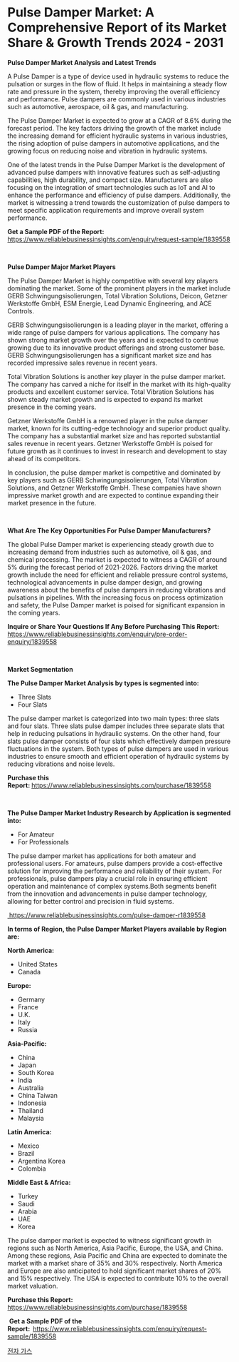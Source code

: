 <p><h1>Pulse Damper Market: A Comprehensive Report of its Market Share & Growth Trends 2024 - 2031</h1></p><p><strong>Pulse Damper Market Analysis and Latest Trends</strong></p>
<p><p>A Pulse Damper is a type of device used in hydraulic systems to reduce the pulsation or surges in the flow of fluid. It helps in maintaining a steady flow rate and pressure in the system, thereby improving the overall efficiency and performance. Pulse dampers are commonly used in various industries such as automotive, aerospace, oil & gas, and manufacturing.</p><p>The Pulse Damper Market is expected to grow at a CAGR of 8.6% during the forecast period. The key factors driving the growth of the market include the increasing demand for efficient hydraulic systems in various industries, the rising adoption of pulse dampers in automotive applications, and the growing focus on reducing noise and vibration in hydraulic systems. </p><p>One of the latest trends in the Pulse Damper Market is the development of advanced pulse dampers with innovative features such as self-adjusting capabilities, high durability, and compact size. Manufacturers are also focusing on the integration of smart technologies such as IoT and AI to enhance the performance and efficiency of pulse dampers. Additionally, the market is witnessing a trend towards the customization of pulse dampers to meet specific application requirements and improve overall system performance.</p></p>
<p><strong>Get a Sample PDF of the Report:&nbsp;</strong> <a href="https://www.reliablebusinessinsights.com/enquiry/request-sample/1839558">https://www.reliablebusinessinsights.com/enquiry/request-sample/1839558</a></p>
<p>&nbsp;</p>
<p><strong>Pulse Damper Major Market Players</strong></p>
<p><p>The Pulse Damper Market is highly competitive with several key players dominating the market. Some of the prominent players in the market include GERB Schwingungsisolierungen, Total Vibration Solutions, Deicon, Getzner Werkstoffe GmbH, ESM Energie, Lead Dynamic Engineering, and ACE Controls.</p><p>GERB Schwingungsisolierungen is a leading player in the market, offering a wide range of pulse dampers for various applications. The company has shown strong market growth over the years and is expected to continue growing due to its innovative product offerings and strong customer base. GERB Schwingungsisolierungen has a significant market size and has recorded impressive sales revenue in recent years.</p><p>Total Vibration Solutions is another key player in the pulse damper market. The company has carved a niche for itself in the market with its high-quality products and excellent customer service. Total Vibration Solutions has shown steady market growth and is expected to expand its market presence in the coming years.</p><p>Getzner Werkstoffe GmbH is a renowned player in the pulse damper market, known for its cutting-edge technology and superior product quality. The company has a substantial market size and has reported substantial sales revenue in recent years. Getzner Werkstoffe GmbH is poised for future growth as it continues to invest in research and development to stay ahead of its competitors.</p><p>In conclusion, the pulse damper market is competitive and dominated by key players such as GERB Schwingungsisolierungen, Total Vibration Solutions, and Getzner Werkstoffe GmbH. These companies have shown impressive market growth and are expected to continue expanding their market presence in the future.</p></p>
<p>&nbsp;</p>
<p><strong>What Are The Key Opportunities For Pulse Damper Manufacturers?</strong></p>
<p><p>The global Pulse Damper market is experiencing steady growth due to increasing demand from industries such as automotive, oil & gas, and chemical processing. The market is expected to witness a CAGR of around 5% during the forecast period of 2021-2026. Factors driving the market growth include the need for efficient and reliable pressure control systems, technological advancements in pulse damper design, and growing awareness about the benefits of pulse dampers in reducing vibrations and pulsations in pipelines. With the increasing focus on process optimization and safety, the Pulse Damper market is poised for significant expansion in the coming years.</p></p>
<p><strong>Inquire or Share Your Questions If Any Before Purchasing This Report:</strong> <a href="https://www.reliablebusinessinsights.com/enquiry/pre-order-enquiry/1839558">https://www.reliablebusinessinsights.com/enquiry/pre-order-enquiry/1839558</a></p>
<p>&nbsp;</p>
<p><strong>Market Segmentation</strong></p>
<p><strong>The Pulse Damper Market Analysis by types is segmented into:</strong></p>
<p><ul><li>Three Slats</li><li>Four Slats</li></ul></p>
<p><p>The pulse damper market is categorized into two main types: three slats and four slats. Three slats pulse damper includes three separate slats that help in reducing pulsations in hydraulic systems. On the other hand, four slats pulse damper consists of four slats which effectively dampen pressure fluctuations in the system. Both types of pulse dampers are used in various industries to ensure smooth and efficient operation of hydraulic systems by reducing vibrations and noise levels.</p></p>
<p><strong>Purchase this Report:&nbsp;</strong><a href="https://www.reliablebusinessinsights.com/purchase/1839558">https://www.reliablebusinessinsights.com/purchase/1839558</a></p>
<p>&nbsp;</p>
<p><strong>The Pulse Damper Market Industry Research by Application is segmented into:</strong></p>
<p><ul><li>For Amateur</li><li>For Professionals</li></ul></p>
<p><p>The pulse damper market has applications for both amateur and professional users. For amateurs, pulse dampers provide a cost-effective solution for improving the performance and reliability of their system. For professionals, pulse dampers play a crucial role in ensuring efficient operation and maintenance of complex systems.Both segments benefit from the innovation and advancements in pulse damper technology, allowing for better control and precision in fluid systems.</p></p>
<p><a href="https://www.reliablebusinessinsights.com/pulse-damper-r1839558">&nbsp;https://www.reliablebusinessinsights.com/pulse-damper-r1839558</a></p>
<p><strong>In terms of Region, the Pulse Damper Market Players available by Region are:</strong></p>
<p>
    <p> <strong> North America: </strong>
        <ul>
            <li>United States</li>
            <li>Canada</li>
        </ul>
        </p> 
    <p> <strong> Europe: </strong>
        <ul>
            <li>Germany</li>
            <li>France</li>
            <li>U.K.</li>
            <li>Italy</li>
            <li>Russia</li>
        </ul>
        </p> 
    <p> <strong> Asia-Pacific: </strong>
        <ul>
            <li>China</li>
            <li>Japan</li>
            <li>South Korea</li>
            <li>India</li>
            <li>Australia</li>
            <li>China Taiwan</li>
            <li>Indonesia</li>
            <li>Thailand</li>
            <li>Malaysia</li>
        </ul>
        </p> 
    <p> <strong> Latin America: </strong>
        <ul>
            <li>Mexico</li>
            <li>Brazil</li>
            <li>Argentina Korea</li>
            <li>Colombia</li>
        </ul>
        </p> 
    <p> <strong> Middle East & Africa: </strong>
        <ul>
            <li>Turkey</li>
            <li>Saudi</li>
            <li>Arabia</li>
            <li>UAE</li>
            <li>Korea</li>
        </ul>
    </p>
    </p>
<p><p>The pulse damper market is expected to witness significant growth in regions such as North America, Asia Pacific, Europe, the USA, and China. Among these regions, Asia Pacific and China are expected to dominate the market with a market share of 35% and 30% respectively. North America and Europe are also anticipated to hold significant market shares of 20% and 15% respectively. The USA is expected to contribute 10% to the overall market valuation.</p></p>
<p><strong>Purchase this Report: </strong><a href="https://www.reliablebusinessinsights.com/purchase/1839558">https://www.reliablebusinessinsights.com/purchase/1839558</a></p>
<p>&nbsp;<strong>Get a Sample PDF of the Report:&nbsp;&nbsp;</strong><a href="https://www.reliablebusinessinsights.com/enquiry/request-sample/1839558">https://www.reliablebusinessinsights.com/enquiry/request-sample/1839558</a></p>
<p><strong></strong></p>
<p><p><a href="https://github.com/ThomasElmes2022/Market-Research-Report-List-1/blob/main/9903530176370.md">전자 가스</a></p></p>